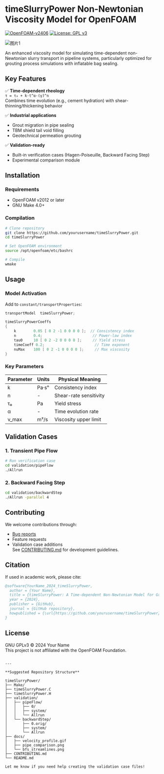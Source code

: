 
# timeSlurryPower Non-Newtonian Viscosity Model for OpenFOAM 

[![OpenFOAM-v2406](https://img.shields.io/badge/OpenFOAM-2406-blue)](https://www.openfoam.com/news/main-news/openfoam-v24-06)
[![License: GPL v3](https://img.shields.io/badge/License-GPLv3-blue.svg)](https://www.gnu.org/licenses/gpl-3.0)

![图片1](https://github.com/user-attachments/assets/988ac58f-a74f-41aa-ba20-ef9bb8aa9afc)




An enhanced viscosity model for simulating time-dependent non-Newtonian slurry transport in pipeline systems, particularly optimized for grouting process simulations with inflatable bag sealing.

## Key Features
✅ **Time-dependent rheology**  
`τ = τ₀ + k·t^α·(γ̇)^n`  
Combines time evolution (e.g., cement hydration) with shear-thinning/thickening behavior

✅ **Industrial applications**  
- Grout migration in pipe sealing  
- TBM shield tail void filling  
- Geotechnical permeation grouting

✅ **Validation-ready**  
- Built-in verification cases (Hagen-Poiseuille, Backward Facing Step)  
- Experimental comparison module

## Installation
### Requirements
- OpenFOAM v2012 or later
- GNU Make 4.0+

### Compilation
```bash
# Clone repository
git clone https://github.com/yourusername/timeSlurryPower.git
cd timeSlurryPower

# Set OpenFOAM environment
source /opt/openfoam/etc/bashrc

# Compile 
wmake
```

## Usage
### Model Activation
Add to `constant/transportProperties`:
```cpp
transportModel  timeSlurryPower;

timeSlurryPowerCoeffs
{
    k        0.05 [ 0 2 -1 0 0 0 0 ];  // Consistency index
    n        0.4;                       // Power-law index 
    tau0     10 [ 0 2 -2 0 0 0 0 ];     // Yield stress
    timeCoeff 0.2;                       // Time exponent
    nuMax    100 [ 0 2 -1 0 0 0 0 ];     // Max viscosity
}
```

### Key Parameters
| Parameter  | Units       | Physical Meaning                     |
|------------|-------------|---------------------------------------|
| k          | Pa·sⁿ       | Consistency index                    |
| n          | -           | Shear-rate sensitivity               |  
| τ₀         | Pa          | Yield stress                         |
| α          | -           | Time evolution rate                  |
| ν_max      | m²/s        | Viscosity upper limit                |

## Validation Cases
### 1. Transient Pipe Flow
```bash
# Run verification case
cd validation/pipeFlow
./Allrun
```


### 2. Backward Facing Step 
```bash 
cd validation/backwardStep
./Allrun -parallel 4
```


## Contributing
We welcome contributions through:
- [Bug reports](https://github.com/yourusername/timeSlurryPower/issues)
- Feature requests
- Validation case additions  
See [CONTRIBUTING.md](CONTRIBUTING.md) for development guidelines.

## Citation
If used in academic work, please cite:
```bibtex
@software{YourName_2024_timeSlurryPower,
  author = {Your Name},
  title = {timeSlurryPower: A Time-dependent Non-Newtonian Model for Grout Migration},
  year = {2024},
  publisher = {GitHub},
  journal = {GitHub repository},
  howpublished = {\url{https://github.com/yourusername/timeSlurryPower}}
}
```

## License
GNU GPLv3 © 2024 Your Name  
This project is not affiliated with the OpenFOAM Foundation.
```

---

**Suggested Repository Structure**

timeSlurryPower/
├── Make/
├── timeSlurryPower.C
├── timeSlurryPower.H
├── validation/
│   ├── pipeFlow/
│   │   ├── 0/ 
│   │   ├── system/
│   │   └── Allrun
│   └── backwardStep/
│       ├── 0.orig/
│       ├── system/
│       └── Allrun
├── docs/
│   ├── velocity_profile.gif
│   ├── pipe_comparison.png
│   └── bfs_streamlines.png
├── CONTRIBUTING.md
└── README.md

Let me know if you need help creating the validation case files!
